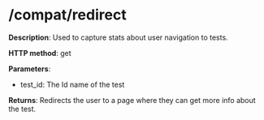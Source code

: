 # /compat/redirect #
**Description**: Used to capture stats about user navigation to tests.

**HTTP method**: get

**Parameters**:
  * test\_id: The Id name of the test

**Returns**: Redirects the user to a page where they can get more info about the test.